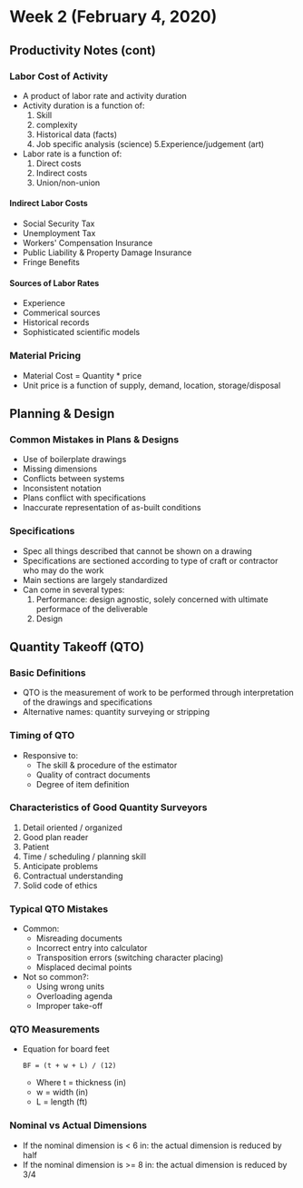 # Week 2 (February 4, 2020)

## Productivity Notes (cont)

### Labor Cost of Activity
* A product of labor rate and activity duration
* Activity duration is a function of: 
    1. Skill 
    2. complexity 
    3. Historical data (facts) 
    4. Job specific analysis (science)
    5.Experience/judgement (art)
* Labor rate is a function of:
    1. Direct costs
    2. Indirect costs
    3. Union/non-union

#### Indirect Labor Costs
* Social Security Tax
* Unemployment Tax
* Workers' Compensation Insurance
* Public Liability & Property Damage Insurance
* Fringe Benefits

#### Sources of Labor Rates
* Experience
* Commerical sources
* Historical records
* Sophisticated scientific models

### Material Pricing
* Material Cost = Quantity * price
* Unit price is a function of supply, demand, location, storage/disposal

## Planning & Design

### Common Mistakes in Plans & Designs
* Use of boilerplate drawings
* Missing dimensions
* Conflicts between systems
* Inconsistent notation
* Plans conflict with specifications
* Inaccurate representation of as-built conditions

### Specifications
* Spec all things described that cannot be shown on a drawing
* Specifications are sectioned according to type of craft or contractor who may do the work
* Main sections are largely standardized
* Can come in several types:
    1. Performance: design agnostic, solely concerned with ultimate performace of the deliverable
    2. Design

## Quantity Takeoff (QTO)

### Basic Definitions
* QTO is the measurement of work to be performed through interpretation of the drawings and specifications
* Alternative names: quantity surveying or stripping

### Timing of QTO
* Responsive to:
    * The skill & procedure of the estimator
    * Quality of contract documents
    * Degree of item definition

### Characteristics of Good Quantity Surveyors
1. Detail oriented / organized
2. Good plan reader
3. Patient
4. Time / scheduling / planning skill
5. Anticipate problems 
6. Contractual understanding
7. Solid code of ethics

### Typical QTO Mistakes
* Common:
    * Misreading documents
    * Incorrect entry into calculator
    * Transposition errors (switching character placing)
    * Misplaced decimal points
* Not so common?:
    * Using wrong units
    * Overloading agenda
    * Improper take-off

### QTO Measurements
* Equation for board feet
    ```
    BF = (t + w + L) / (12)
    ```
    * Where t = thickness (in)
    * w = width (in)
    * L = length (ft)

### Nominal vs Actual Dimensions
* If the nominal dimension is < 6 in: the actual dimension is reduced by half
* If the nominal dimension is >= 8 in: the actual dimension is reduced by 3/4